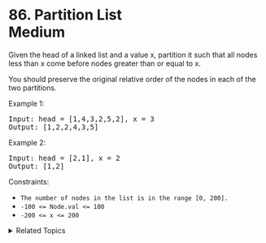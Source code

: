# 86. Partition List<br> Medium

Given the head of a linked list and a value x, partition it such that all nodes less than x come before nodes greater than or equal to x.

You should preserve the original relative order of the nodes in each of the two partitions.

Example 1:

<pre>
Input: head = [1,4,3,2,5,2], x = 3
Output: [1,2,2,4,3,5]
</pre>

Example 2:

<pre>
Input: head = [2,1], x = 2
Output: [1,2]
</pre>

Constraints:

- `The number of nodes in the list is in the range [0, 200].`
- `-100 <= Node.val <= 100`
- `-200 <= x <= 200`

<details>

<summary> Related Topics </summary>

-   `Linked List`

</details>